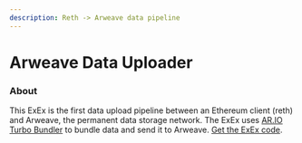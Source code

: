 ```yaml
---
description: Reth -> Arweave data pipeline
---
```


# Arweave Data Uploader

### About

This ExEx is the first data upload pipeline between an Ethereum client (reth) and Arweave, the permanent data storage network. The ExEx uses [AR.IO Turbo Bundler](https://ardrive.io/turbo-bundler/) to bundle data and send it to Arweave. [Get the ExEx code](https://github.com/weaveVM/wvm-reth/tree/main/wvm-apps/wvm-exexed/crates/irys).
